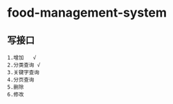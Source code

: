 # food-management-system
## 写接口
    1.增加   √
    2.分类查询 √  
    3.关键字查询
    4.分页查询
    5.删除
    6.修改
